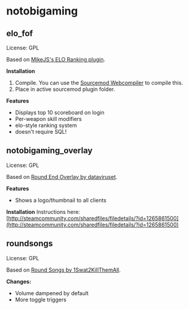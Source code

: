 # notobigaming

elo_fof
---
License: GPL

Based on [MikeJS's ELO Ranking plugin](https://forums.alliedmods.net/showthread.php?p=728645).

**Installation**
1. Compile. You can use the [Sourcemod Webcompiler](http://www.sourcemod.net/compiler.php) to compile this.
2. Place in active sourcemod plugin folder.

**Features**
- Displays top 10 scoreboard on login
- Per-weapon skill modifiers
- elo-style ranking system
- doesn't require SQL!

notobigaming_overlay
---
License: GPL

Based on [Round End Overlay by dataviruset](https://forums.alliedmods.net/showthread.php?p=1258365).

**Features**
- Shows a logo/thumbnail to all clients

**Installation**
Instructions here: [http://steamcommunity.com/sharedfiles/filedetails/?id=1265861500](http://steamcommunity.com/sharedfiles/filedetails/?id=1265861500)

roundsongs
---
License: GPL

Based on [Round Songs by 1Swat2KillThemAll](https://forums.alliedmods.net/showthread.php?p=1399574).

**Changes:**

- Volume dampened by default
- More toggle triggers
